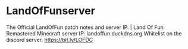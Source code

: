 # LandOfFunserver
The Official LandOfFun patch notes and server IP. | Land Of Fun Remastered Minecraft server
IP: landoffun.duckdns.org Whitelist on the discord server. https://bit.ly/LOFDC
